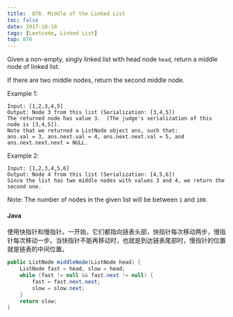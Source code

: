 ```yaml
---
title:  876. Middle of the Linked List
toc: false
date: 2017-10-10
tags: [Leetcode, Linked List]
top: 876
---
```


Given a non-empty, singly linked list with head node `head`, return a middle node of linked list.

If there are two middle nodes, return the second middle node.
 

Example 1:

```
Input: [1,2,3,4,5]
Output: Node 3 from this list (Serialization: [3,4,5])
The returned node has value 3.  (The judge's serialization of this node is [3,4,5]).
Note that we returned a ListNode object ans, such that:
ans.val = 3, ans.next.val = 4, ans.next.next.val = 5, and ans.next.next.next = NULL.
```

Example 2:

```
Input: [1,2,3,4,5,6]
Output: Node 4 from this list (Serialization: [4,5,6])
Since the list has two middle nodes with values 3 and 4, we return the second one.
```


Note: The number of nodes in the given list will be between `1` and `100`.


#### Java

使用快指针和慢指针。一开始，它们都指向链表头部，快指针每次移动两步，慢指针每次移动一步。当快指针不能再移动时，也就是到达链表尾部时，慢指针的位置就是链表的中间位置。

```Java
public ListNode middleNode(ListNode head) {
    ListNode fast = head, slow = head;
    while (fast != null && fast.next != null) {
        fast = fast.next.next;
        slow = slow.next;
    }
    return slow;
}
```
